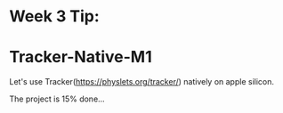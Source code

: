 # Week 3 Tip:
# Tracker-Native-M1
Let's use Tracker(https://physlets.org/tracker/) natively on apple silicon.

The project is 15% done... 
